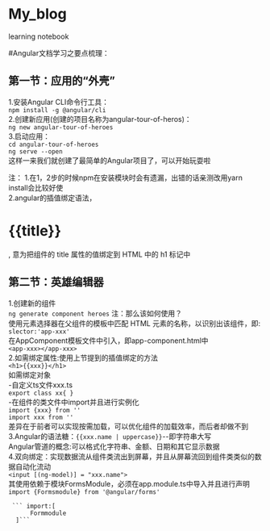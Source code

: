 # My_blog
learning notebook

#Angular文档学习之要点梳理：
## 第一节：应用的“外壳”
1.安装Angular CLI命令行工具：  
    `npm install -g @angular/cli`  
2.创建新应用(创建的项目名称为angular-tour-of-heros)：  
    `ng new angular-tour-of-heroes`  
3.启动应用：<br>
    `cd angular-tour-of-heroes`  
    `ng serve --open`  
这样一来我们就创建了最简单的Angular项目了，可以开始玩耍啦  
    
注： 1.在1，2步的时候npm在安装模块时会有遗漏，出错的话亲测改用yarn install会比较好使  
     2.angular的插值绑定语法，<h1>{{title}}</h1>, 意为把组件的 title 属性的值绑定到 HTML 中的 h1 标记中   
     
## 第二节：英雄编辑器
1.创建新的组件      
    `ng generate component heroes`
注：那么该如何使用？    
使用元素选择器在父组件的模板中匹配 HTML 元素的名称，以识别出该组件，即:    
    `slector:'app-xxx'`  
在AppComponent模板文件中引入，即app-component.html中  
    `<app-xxx></app-xxx>`  
2.如需绑定属性:使用上节提到的插值绑定的方法  
    `<h1>{{xxx}}</h1>`  
  如需绑定对象  
  -自定义ts文件xxx.ts  
    ```export class xx{
    }```    
  -在组件的类文件中import并且进行实例化    
   `import {xxx} from ''`  
   `import xxx from ''`  
差异在于前者可以实现按需加载，可以优化组件的加载效率，而后者却做不到   
3.Angular的语法糖：`{{xxx.name | uppercase}}`--即字符串大写  
  Angular管道的概念:可以格式化字符串、金额、日期和其它显示数据  
4.双向绑定：实现数据流从组件类流出到屏幕，并且从屏幕流回到组件类类似的数据自动化流动  
    `<input [(ng-model)] = "xxx.name">`  
  其使用依赖于模块FormsModule，必须在app.module.ts中导入并且进行声明  
      `import {Formsmodule} from '@angular/forms'`
      
     ``` import:[
          Formmodule
      ]```
  
